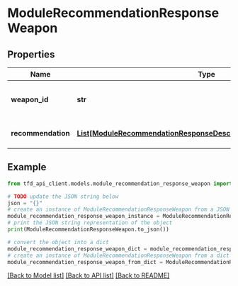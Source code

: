 # ModuleRecommendationResponseWeapon


## Properties

Name | Type | Description | Notes
------------ | ------------- | ------------- | -------------
**weapon_id** | **str** | Weapon identifier (Refer to /meta/weapon API) | [optional] 
**recommendation** | [**List[ModuleRecommendationResponseDescendantRecommendationInner]**](ModuleRecommendationResponseDescendantRecommendationInner.md) | Weapon Recommendation information | [optional] 

## Example

```python
from tfd_api_client.models.module_recommendation_response_weapon import ModuleRecommendationResponseWeapon

# TODO update the JSON string below
json = "{}"
# create an instance of ModuleRecommendationResponseWeapon from a JSON string
module_recommendation_response_weapon_instance = ModuleRecommendationResponseWeapon.from_json(json)
# print the JSON string representation of the object
print(ModuleRecommendationResponseWeapon.to_json())

# convert the object into a dict
module_recommendation_response_weapon_dict = module_recommendation_response_weapon_instance.to_dict()
# create an instance of ModuleRecommendationResponseWeapon from a dict
module_recommendation_response_weapon_from_dict = ModuleRecommendationResponseWeapon.from_dict(module_recommendation_response_weapon_dict)
```
[[Back to Model list]](../README.md#documentation-for-models) [[Back to API list]](../README.md#documentation-for-api-endpoints) [[Back to README]](../README.md)


